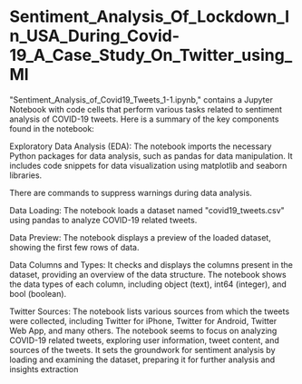 # Sentiment_Analysis_Of_Lockdown_In_USA_During_Covid-19_A_Case_Study_On_Twitter_using_Ml
"Sentiment_Analysis_of_Covid19_Tweets_1-1.ipynb," contains a Jupyter Notebook with code cells that perform various tasks related to sentiment analysis of COVID-19 tweets. Here is a summary of the key components found in the notebook:

Exploratory Data Analysis (EDA):
The notebook imports the necessary Python packages for data analysis, such as pandas for data manipulation.
It includes code snippets for data visualization using matplotlib and seaborn libraries.

There are commands to suppress warnings during data analysis.

Data Loading:
The notebook loads a dataset named "covid19_tweets.csv" using pandas to analyze COVID-19 related tweets.

Data Preview:
The notebook displays a preview of the loaded dataset, showing the first few rows of data.

Data Columns and Types:
It checks and displays the columns present in the dataset, providing an overview of the data structure.
The notebook shows the data types of each column, including object (text), int64 (integer), and bool (boolean).

Twitter Sources:
The notebook lists various sources from which the tweets were collected, including Twitter for iPhone, Twitter for Android, Twitter Web App, and many others.
The notebook seems to focus on analyzing COVID-19 related tweets, exploring user information, tweet content, and sources of the tweets. It sets the groundwork for sentiment analysis by loading and examining the dataset, preparing it for further analysis and insights extraction

